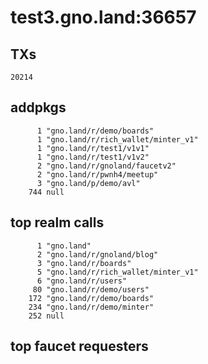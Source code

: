 # test3.gno.land:36657

## TXs
```
20214
```

## addpkgs
```
      1 "gno.land/r/demo/boards"
      1 "gno.land/r/rich_wallet/minter_v1"
      1 "gno.land/r/test1/v1v1"
      1 "gno.land/r/test1/v1v2"
      2 "gno.land/r/gnoland/faucetv2"
      2 "gno.land/r/pwnh4/meetup"
      3 "gno.land/p/demo/avl"
    744 null
```

## top realm calls
```
      1 "gno.land"
      2 "gno.land/r/gnoland/blog"
      3 "gno.land/r/boards"
      5 "gno.land/r/rich_wallet/minter_v1"
      6 "gno.land/r/users"
     80 "gno.land/r/demo/users"
    172 "gno.land/r/demo/boards"
    234 "gno.land/r/demo/minter"
    252 null
```

## top faucet requesters
```
```

